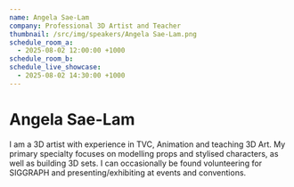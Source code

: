 ```yaml
---
name: Angela Sae-Lam
company: Professional 3D Artist and Teacher
thumbnail: /src/img/speakers/Angela Sae-Lam.png
schedule_room_a:
  - 2025-08-02 12:00:00 +1000
schedule_room_b: 
schedule_live_showcase: 
  - 2025-08-02 14:30:00 +1000
---
```


# Angela Sae-Lam

I am a 3D artist with experience in TVC, Animation and teaching 3D Art. My primary specialty focuses on modelling props and stylised characters, as well as building 3D sets. I can occasionally be found volunteering for SIGGRAPH and presenting/exhibiting at events and conventions.
